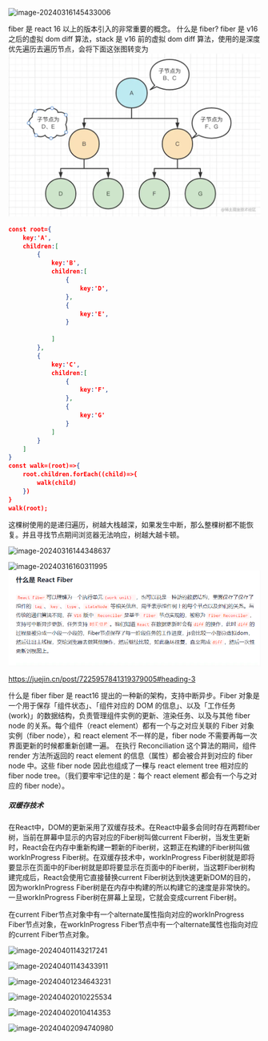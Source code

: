 ![image-20240316145433006](C:\Users\liqian\AppData\Roaming\Typora\typora-user-images\image-20240316145433006.png)

fiber 是 react 16 以上的版本引入的非常重要的概念。
什么是 fiber?
fiber 是 v16 之后的虚拟 dom diff 算法，stack 是 v16 前的虚拟 dom diff 算法，使用的是深度优先遍历去遍历节点，会将下面这张图转变为
![alt text](image-1.png)

```json
const root={
	key:'A',
	children:[
		{
            key:'B',
            children:[
                {
                    key:'D',
                },
                {
                    key:'E',
                }

            ]
		},
        {
            key:'C',
            children:[
                {
                    key:'F',
                },
                {
                    key:'G'
                }
            ]
        }
	]
}
const walk=(root)=>{
    root.children.forEach((child)=>{
        walk(child)
    })
}
walk(root);

```

这棵树使用的是递归遍历，树越大栈越深，如果发生中断，那么整棵树都不能恢复。并且寻找节点期间浏览器无法响应，树越大越卡顿。

![image-20240316144348637](C:\Users\liqian\AppData\Roaming\Typora\typora-user-images\image-20240316144348637.png)

![image-20240316160311995](C:\Users\liqian\AppData\Roaming\Typora\typora-user-images\image-20240316160311995.png)
![alt text](image-3.png)

https://juejin.cn/post/7225957841319379005#heading-3

什么是 fiber
fiber 是 react16 提出的一种新的架构，支持中断异步。Fiber 对象是一个用于保存「组件状态」、「组件对应的 DOM 的信息」、以及「工作任务 (work)」的数据结构，负责管理组件实例的更新、渲染任务、以及与其他 fiber node 的关系。每个组件（react element）都有一个与之对应关联的 Fiber 对象实例（fiber node），和 react element 不一样的是，fiber node 不需要再每一次界面更新的时候都重新创建一遍。
在执行 Reconciliation 这个算法的期间，组件 render 方法所返回的 react element 的信息（属性）都会被合并到对应的 fiber node 中。这些 fiber node 因此也组成了一棵与 react element tree 相对应的 fiber node tree。（我们要牢牢记住的是：每个 react element 都会有一个与之对应的 fiber node）。

##### 双缓存技术

在React中，DOM的更新采用了双缓存技术。在React中最多会同时存在两颗fiber树，当前在屏幕中显示的内容对应的Fiber树叫做current Fiber树，当发生更新时，React会在内存中重新构建一颗新的Fiber树，这颗正在构建的Fiber树叫做workInProgress Fiber树。在双缓存技术中，workInProgress Fiber树就是即将要显示在页面中的Fiber树就是即将要显示在页面中的Fiber树，当这颗Fiber树构建完成后，React会使用它直接替换current Fiber树达到快速更新DOM的目的，因为workInProgress Fiber树是在内存中构建的所以构建它的速度是非常快的。一旦workInProgress Fiber树在屏幕上呈现，它就会变成current Fiber树。

在current Fiber节点对象中有一个alternate属性指向对应的workInProgress Fiber节点对象，在workInProgress Fiber节点中有一个alternate属性也指向对应的current Fiber节点对象。

![image-20240401143217241](C:\Users\liqian\AppData\Roaming\Typora\typora-user-images\image-20240401143217241.png)

![image-20240401143433911](C:\Users\liqian\AppData\Roaming\Typora\typora-user-images\image-20240401143433911.png)

![image-20240401234643231](C:\Users\liqian\AppData\Roaming\Typora\typora-user-images\image-20240401234643231.png)

![image-20240402010225534](C:\Users\liqian\AppData\Roaming\Typora\typora-user-images\image-20240402010225534.png)

![image-20240402010414353](C:\Users\liqian\AppData\Roaming\Typora\typora-user-images\image-20240402010414353.png)

![image-20240402094740980](C:\Users\liqian\AppData\Roaming\Typora\typora-user-images\image-20240402094740980.png)





























































